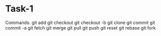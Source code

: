 # Task-1
Commands:
git add
git checkout
git checkout -b
git clone
git commit
git commit -a
git fetch
git merge
git pull
git push
git reset
git rebase
git fork
